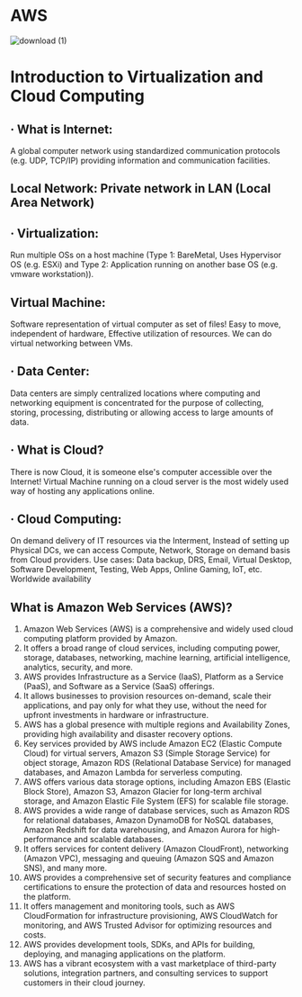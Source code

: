 # AWS 
![download (1)](https://github.com/zen-class/zen-class-devops-documentation/assets/36299748/dfd706d3-bcff-49bb-a255-eb8c0f187e92)

# Introduction to Virtualization and Cloud Computing


## · What is Internet: 
A global computer network using standardized 
communication protocols (e.g. UDP, TCP/IP) providing information and 
communication facilities.

## Local Network: Private network in LAN (Local Area Network)

## · Virtualization: 
Run multiple OSs on a host machine (Type 1: BareMetal, Uses Hypervisor OS (e.g. ESXi) and Type 2: Application running on another base OS (e.g. vmware workstation)).

## Virtual Machine: 
Software representation of virtual computer as set of files! Easy 
to move, independent of hardware, Effective utilization of resources. We can do 
virtual networking between VMs.

## · Data Center:
Data centers are simply centralized locations where computing and 
networking equipment is concentrated for the purpose of collecting, storing, 
processing, distributing or allowing access to large amounts of data.
## · What is Cloud? 
There is now Cloud, it is someone else's computer accessible over the Internet! Virtual Machine running on a cloud server is the most widely used way of hosting any applications online.

## · Cloud Computing: 
On demand delivery of IT resources via the Interment, Instead of setting up Physical DCs, we can access Compute, Network, Storage on demand basis from Cloud providers. Use cases: Data backup, DRS, Email, Virtual Desktop, Software Development, Testing, Web Apps, Online Gaming, IoT, etc. Worldwide availability



## What is Amazon Web Services (AWS)?

<ol> 
<li>Amazon Web Services (AWS) is a comprehensive and widely used cloud computing platform provided by Amazon.</li>
<li>It offers a broad range of cloud services, including computing power, storage, databases, networking, machine learning, artificial intelligence, analytics, security, and more.</li>
<li>AWS provides Infrastructure as a Service (IaaS), Platform as a Service (PaaS), and Software as a Service (SaaS) offerings.</li>
 <li>It allows businesses to provision resources on-demand, scale their applications, and pay only for what they use, without the need for upfront investments in hardware or infrastructure.</li>
<li>AWS has a global presence with multiple regions and Availability Zones, providing high availability and disaster recovery options.</li>
 <li>Key services provided by AWS include Amazon EC2 (Elastic Compute Cloud) for virtual servers, Amazon S3 (Simple Storage Service) for object storage, Amazon RDS (Relational Database Service) for managed databases, and Amazon Lambda for serverless computing.</li>
 <li>AWS offers various data storage options, including Amazon EBS (Elastic Block Store), Amazon S3, Amazon Glacier for long-term archival storage, and Amazon Elastic File System (EFS) for scalable file storage.</li>
 <li>AWS provides a wide range of database services, such as Amazon RDS for relational databases, Amazon DynamoDB for NoSQL databases, Amazon Redshift for data warehousing, and Amazon Aurora for high-performance and scalable databases.</li>
<li>It offers services for content delivery (Amazon CloudFront), networking (Amazon VPC), messaging and queuing (Amazon SQS and Amazon SNS), and many more.</li>
 <li>AWS provides a comprehensive set of security features and compliance certifications to ensure the protection of data and resources hosted on the platform.</li>
<li> It offers management and monitoring tools, such as AWS CloudFormation for infrastructure provisioning, AWS CloudWatch for monitoring, and AWS Trusted Advisor for optimizing resources and costs.</li>
 <li>AWS provides development tools, SDKs, and APIs for building, deploying, and managing applications on the platform.</li>
 <li>AWS has a vibrant ecosystem with a vast marketplace of third-party solutions, integration partners, and consulting services to support customers in their cloud journey.</li></ol>

</ol>
